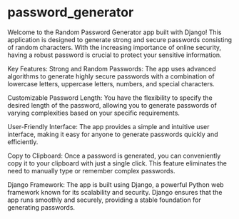 # password_generator
Welcome to the Random Password Generator app built with Django! This application is designed to generate strong and secure passwords consisting of random characters. With the increasing importance of online security, having a robust password is crucial to protect your sensitive information.

Key Features:
Strong and Random Passwords: The app uses advanced algorithms to generate highly secure passwords with a combination of lowercase letters, uppercase letters, numbers, and special characters.

Customizable Password Length: You have the flexibility to specify the desired length of the password, allowing you to generate passwords of varying complexities based on your specific requirements.

User-Friendly Interface: The app provides a simple and intuitive user interface, making it easy for anyone to generate passwords quickly and efficiently.

Copy to Clipboard: Once a password is generated, you can conveniently copy it to your clipboard with just a single click. This feature eliminates the need to manually type or remember complex passwords.

Django Framework: The app is built using Django, a powerful Python web framework known for its scalability and security. Django ensures that the app runs smoothly and securely, providing a stable foundation for generating passwords.
